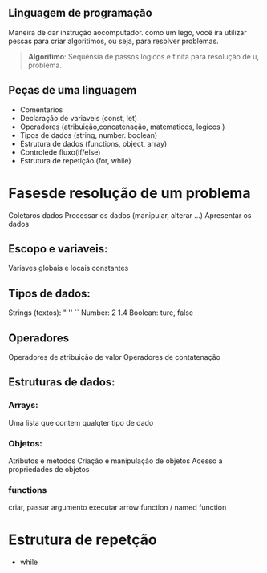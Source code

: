 ## Linguagem de programação

Maneira de dar instrução aocomputador.
como um lego, você ira utilizar pessas para criar algoritimos, ou seja, para resolver problemas.

>    **Algoritimo**: Sequênsia de passos logicos e finita para resolução de u, problema.

## Peças de uma linguagem

- Comentarios
- Declaração de variaveis (const, let)
- Operadores (atribuição,concatenação, matematicos, logicos )
- Tipos de dados (string, number. boolean)
- Estrutura de dados (functions, object, array)
- Controlede fluxo(if/else)
- Estrutura de repetição (for, while)
 
# Fasesde resolução de um problema

Coletaros dados
Processar os dados (manipular, alterar ...)
Apresentar os dados

## Escopo e variaveis:

Variaves globais e locais
constantes

## Tipos de dados:

Strings (textos): " '' ``
Number: 2 1.4
Boolean: ture, false

## Operadores

Operadores de atribuição de valor
Operadores de contatenação

## Estruturas de dados:

### Arrays:

Uma lista que contem qualqter tipo de dado

### Objetos:

Atributos e metodos
Criação e manipulação de objetos
Acesso a propriedades de objetos

### functions

criar, passar argumento
executar
arrow function / named function

# Estrutura de repetção

- while
